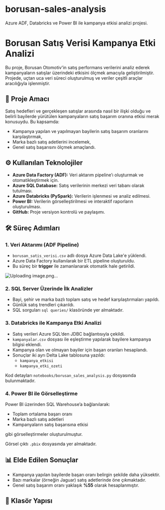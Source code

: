 # borusan-sales-analysis
Azure ADF, Databricks ve Power BI ile kampanya etkisi analizi projesi.

# Borusan Satış Verisi Kampanya Etki Analizi

Bu proje, Borusan Otomotiv'in satış performans verilerini analiz ederek kampanyaların satışlar üzerindeki etkisini ölçmek amacıyla geliştirilmiştir. Projede, uçtan uca veri süreci oluşturulmuş ve veriler çeşitli araçlar aracılığıyla işlenmiştir.

## 🎯 Proje Amacı

Satış hedefleri ve gerçekleşen satışlar arasında nasıl bir ilişki olduğu ve belirli bayilerde yürütülen kampanyaların satış başarım oranına etkisi merak konusuydu. Bu kapsamda:

- Kampanya yapılan ve yapılmayan bayilerin satış başarım oranlarını karşılaştırmak,
- Marka bazlı satış adetlerini incelemek,
- Genel satış başarısını ölçmek
amaçlandı.

## ⚙️ Kullanılan Teknolojiler

- **Azure Data Factory (ADF):** Veri aktarım pipeline’ı oluşturmak ve otomatikleştirmek için.
- **Azure SQL Database:** Satış verilerinin merkezi veri tabanı olarak tutulması.
- **Azure Databricks (PySpark):** Verilerin işlenmesi ve analiz edilmesi.
- **Power BI:** Verilerin görselleştirilmesi ve interaktif raporların oluşturulması.
- **GitHub:** Proje versiyon kontrolü ve paylaşımı.

## 🛠️ Süreç Adımları

### 1. Veri Aktarımı (ADF Pipeline)

- `borusan_satis_verisi.csv` adlı dosya Azure Data Lake'e yüklendi.
- Azure Data Factory kullanılarak bir ETL pipeline oluşturuldu.
- Bu süreç bir **trigger** ile zamanlanarak otomatik hale getirildi.

![Uploading image.png…]()


### 2. SQL Server Üzerinde İlk Analizler

- Bayi, şehir ve marka bazlı toplam satış ve hedef karşılaştırmaları yapıldı.
- Günlük satış trendleri çıkarıldı.
- SQL sorguları `sql queries/` klasöründe yer almaktadır.

### 3. Databricks ile Kampanya Etki Analizi

- Satış verileri Azure SQL’den JDBC bağlantısıyla çekildi.
- `kampanyalar.csv` dosyası ile eşleştirme yapılarak bayilere kampanya bilgisi eklendi.
- Kampanya olan ve olmayan bayiler için başarı oranları hesaplandı.
- Sonuçlar iki ayrı Delta Lake tablosuna yazıldı:
  - `kampanya_etkisi`
  - `kampanya_etki_ozeti`

Kod detayları `notebooks/borusan_sales_analysis.py` dosyasında bulunmaktadır.

### 4. Power BI ile Görselleştirme

Power BI üzerinden SQL Warehouse’a bağlanılarak:
- Toplam ortalama başarı oranı
- Marka bazlı satış adetleri
- Kampanyaların satış başarısına etkisi

gibi görselleştirmeler oluşturulmuştur.

Görsel çıktı `.pbix` dosyasında yer almaktadır.

## 📊 Elde Edilen Sonuçlar

- Kampanya yapılan bayilerde başarı oranı belirgin şekilde daha yüksektir.
- Bazı markalar (örneğin Jaguar) satış adetlerinde öne çıkmaktadır.
- Genel satış başarım oranı yaklaşık **%55** olarak hesaplanmıştır.

## 📁 Klasör Yapısı

